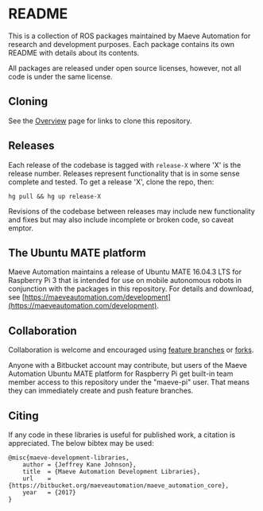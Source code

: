 # README #

This is a collection of ROS packages maintained by Maeve Automation for
research and development purposes. Each package contains its own README with
details about its contents.

All packages are released under open source licenses, however, not all code is
under the same license.

## Cloning ##

See the [Overview](https://bitbucket.org/maeveautomation/maeve_automation_core/overview)
page for links to clone this repository.

## Releases ##

Each release of the codebase is tagged with `release-X` where 'X' is the
release number. Releases represent functionality that is in some sense complete
and tested. To get a release 'X', clone the repo, then:

    hg pull && hg up release-X

Revisions of the codebase between releases may include new functionality and
fixes but may also include incomplete or broken code, so caveat emptor.

## The Ubuntu MATE platform ##

Maeve Automation maintains a release of Ubuntu MATE 16.04.3 LTS for Raspberry
Pi 3 that is intended for use on mobile autonomous robots in conjunction with
the packages in this repository. For details and download, see
[https://maeveautomation.com/development](https://maeveautomation.com/development).

## Collaboration ##

Collaboration is welcome and encouraged using [feature branches](https://www.atlassian.com/git/tutorials/comparing-workflows#feature-branch-workflow) or [forks](https://www.atlassian.com/git/tutorials/comparing-workflows#forking-workflow).

Anyone with a Bitbucket account may contribute, but users of the Maeve
Automation Ubuntu MATE platform for Raspberry Pi get built-in team member
access to this repository under the "maeve-pi" user. That means they can
immediately create and push feature branches.

## Citing ##

If any code in these libraries is useful for published work, a citation is appreciated. The below bibtex may be used:

    @misc{maeve-development-libraries,
        author = {Jeffrey Kane Johnson},
        title  = {Maeve Automation Development Libraries},
        url    = {https://bitbucket.org/maeveautomation/maeve_automation_core},
        year   = {2017}
    }
